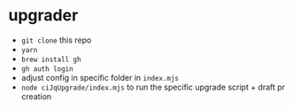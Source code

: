 # upgrader


- `git clone` this repo
- `yarn`
- `brew install gh`
- `gh auth login`
- adjust config in specific folder in `index.mjs`
- `node ciJqUpgrade/index.mjs` to run the specific upgrade script + draft pr creation
